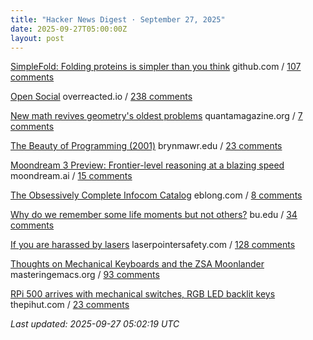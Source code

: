 ```yaml
---
title: "Hacker News Digest · September 27, 2025"
date: 2025-09-27T05:00:00Z
layout: post
---
```


[SimpleFold: Folding proteins is simpler than you think](https://github.com/apple/ml-simplefold)  github.com / [107 comments](https://news.ycombinator.com/item?id=45389267)

[Open Social](https://overreacted.io/open-social/)  overreacted.io / [238 comments](https://news.ycombinator.com/item?id=45388021)

[New math revives geometry's oldest problems](https://www.quantamagazine.org/new-math-revives-geometrys-oldest-problems-20250926/)  quantamagazine.org / [7 comments](https://news.ycombinator.com/item?id=45391871)

[The Beauty of Programming (2001)](https://www.brynmawr.edu/inside/academic-information/departments-programs/computer-science/beauty-programming)  brynmawr.edu / [23 comments](https://news.ycombinator.com/item?id=45356429)

[Moondream 3 Preview: Frontier-level reasoning at a blazing speed](https://moondream.ai/blog/moondream-3-preview)  moondream.ai / [15 comments](https://news.ycombinator.com/item?id=45391444)

[The Obsessively Complete Infocom Catalog](https://eblong.com/infocom/)  eblong.com / [8 comments](https://news.ycombinator.com/item?id=45392164)

[Why do we remember some life moments but not others?](https://www.bu.edu/articles/2025/why-do-we-remember-some-moments-but-not-others/)  bu.edu / [34 comments](https://news.ycombinator.com/item?id=45391786)

[If you are harassed by lasers](https://www.laserpointersafety.com/harassment.html)  laserpointersafety.com / [128 comments](https://news.ycombinator.com/item?id=45389965)

[Thoughts on Mechanical Keyboards and the ZSA Moonlander](https://www.masteringemacs.org/article/thoughts-on-mechanical-keyboards-zsa-moonlander)  masteringemacs.org / [93 comments](https://news.ycombinator.com/item?id=45391566)

[RPi 500 arrives with mechanical switches, RGB LED backlit keys](https://thepihut.com/products/raspberry-pi-500-plus)  thepihut.com / [23 comments](https://news.ycombinator.com/item?id=45372319)


_Last updated: 2025-09-27 05:02:19 UTC_
